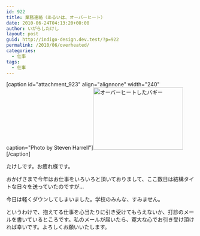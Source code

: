 ```yaml
---
id: 922
title: 業務連絡（あるいは、オーバーヒート）
date: 2010-06-24T04:13:20+00:00
author: いがらしたけし
layout: post
guid: http://indigo-design.dev.test/?p=922
permalink: /2010/06/overheated/
categories:
  - 仕事
tags:
  - 仕事
---
```

[caption id="attachment_923" align="alignnone" width="240" caption="Photo by Steven Harrell"]<a href="http://www.flickr.com/photos/16837963@N00/3480181585/"><img src="https://indigo-design.org/blog/wp-content/uploads/2010/06/3480181585_d69270207e_m.jpg" alt="オーバーヒートしたバギー" width="240" height="166" class="size-full wp-image-923" /></a>[/caption]

<p>たけしです。お疲れ様です。</p>
<p>おかげさまで今年はお仕事をいろいろと頂いておりまして、ここ数日は結構タイトな日々を送っていたのですが…</p>
<p>今日は軽くダウンしてしまいました。学校のみんな、すみません。</p>
<p>というわけで、抱えてる仕事を心当たりに引き受けてもらえないか、打診のメールを書いているところです。私のメールが届いたら、寛大な心でお引き受け頂ければ幸いです。よろしくお願いいたします。</p>
